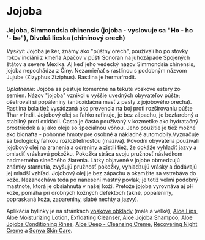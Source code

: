 Jojoba
======

### Jojoba, Simmondsia chinensis (jojoba - vyslovuje sa "Ho - ho '- bə"), Divoká lieska (chinínový orech)

*Výskyt*: Jojoba je ker, známy ako "púštny orech", používali ho po stovky rokov
indiáni z kmeňa Apačov v púšti Sonoran na juhozápade Spojených štátov a severe
Mexika. Aj keď jeho vedecký názov Simmondsia chinensis, jojoba nepochádza z
Číny. Nezamieňať s rastlinou s podobným názvom Jujube (Zizyphus Ziziphus).
Rastlina je hermafrodit.

*Uplatnenie*: Jojoba sa pestuje komerčne na tekuté voskové estery zo semien.
Názov "jojoba" vznikol u vyššie uvedných obyvateľov púšte; ošetrovali si
popáleniny (antioxidačná masť z pasty z jojobového orecha). Rastlina bola tiež
vysádzaná ako prevencia na boj proti rozširovaniu púšte Thar v Indii. Jojobový
olej sa ľahko rafinuje, je bez zápachu, je bezfarebný a stabilný proti oxidácii.
Často je často používaný v kozmetike ako hydratačný prostriedok a aj ako oleje
so špeciálnou vôňou. Jeho použitie je tiež možné ako bionafta - pohonné hmoty
pre osobné a nákladné automobily.Vyznačuje sa biologicky ľahkou rozložiteľnosťou
(mazivá). Pôvodní obyvatelia používali jojobový olej na zranenia a odreniny a
zistili tiež, že dokáže vyhladiť jazvy a omladiť vráskavú pokožku. Pokožka
stráca svoju pružnosť následkom nadmerného slnečného žiarenia. Látky objavené v
jojobe obmedzujú známky starnutia, zvyšujú pružnosť pokožky, vyhladzujú vrásky a
dodávajú jej mladší vzhľad. Jojobový olej je bez zápachu a okamžite sa vstrebáva
do kože. Nezanecháva teda po nanesení mastný povlak; je totiž veľmi podobný
mastnote, ktorá je obsiahnutá v našej koži. Pretože jojoba vyrovnáva aj pH kože,
pomáha pri drobných kožných defektoch (akné, popáleniny, popraskaná koža,
zapareniny, slabé nechty a jazvy).

Aplikácia bylinky je na stránkach
[voskové obklady](/sip/sviecky/voskove-obklady) (malé a veľké),
[Aloe Lips](/sip/produkty-FLP/aloe-lips),
[Aloe Moisturizing Lotion](/sip/produkty-FLP/aloe-moisturizing-lotion),
[Exfloating Cleanser](/sip/produkty-FLP/exfoliating-cleanser),
[Aloe Jojoba Shampoo](/sip/produkty-FLP/aloe-jojoba-shampoo),
[Aloe Jojoba Conditioning Rinse](/sip/produkty-FLP/aloe-jojoba-conditioning-rinse),
[Aloe Deep - Cleansing Creme](/sip/produkty-FLP/aloe-deep-cleansing-exfoliator),
[Recovering Night Creme](/sip/produkty-FLP/recovering-night-creme) a
[Sonya Skin Care](/sip/produkty-FLP/sonya-skin-care).
